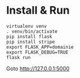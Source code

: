 # Install & Run

    virtualenv venv
    . venv/bin/activate
    pip install flask
    pip install stripe
    export FLASK_APP=domainie
    export FLASK_DEBUG=TRUE
    flask run

Goto http://127.0.0.1:5000

